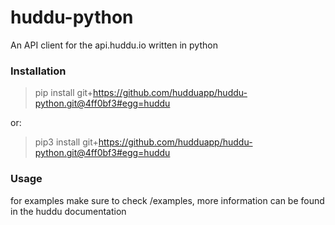 # huddu-python

An API client for the api.huddu.io written in python

### Installation

> pip install git+https://github.com/hudduapp/huddu-python.git@4ff0bf3#egg=huddu


or:
> pip3 install git+https://github.com/hudduapp/huddu-python.git@4ff0bf3#egg=huddu

### Usage

for examples make sure to check /examples, more information can be found in the huddu documentation